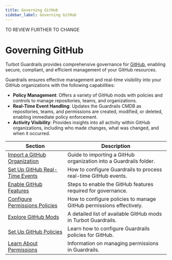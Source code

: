 ```yaml
---
title: Governing GitHub
sidebar_label: Governing GitHub
---
```


TO REVIEW FURTHER TO CHANGE

# Governing GitHub

Turbot Guardrails provides comprehensive governance for [GitHub](https://github.com/), enabling secure, compliant, and efficient management of your GitHub resources.

Guardrails ensures effective management and real-time visibility into your GitHub organizations with the following capabilities:
- **Policy Management**: Offers a variety of GitHub mods with policies and controls to manage repositories, teams, and organizations.
- **Real-Time Event Handling**: Updates the Guardrails CMDB as repositories, teams, and permissions are created, modified, or deleted, enabling immediate policy enforcement.
- **Activity Visibility**: Provides insights into all activity within GitHub organizations, including who made changes, what was changed, and when it occurred.

| Section | Description |
| - | - |
| [Import a GitHub Organization](guides/github/import-github-organization) | Guide to importing a GitHub organization into a Guardrails folder. |
| [Set Up GitHub Real-Time Events](guides/github/real-time-events) | How to configure Guardrails to process real-time GitHub events. |
| [Enable GitHub Features](guides/github/features) | Steps to enable the GitHub features required for governance. |
| [Configure Permissions Policies](guides/github/permissions) | How to configure policies to manage GitHub permissions effectively. |
| [Explore GitHub Mods](https://hub.guardrails.turbot.com/mods/github/mods) | A detailed list of available GitHub mods in Turbot Guardrails. |
| [Set Up GitHub Policies](https://hub.guardrails.turbot.com/policy-packs?providers=github) | Learn how to configure Guardrails policies for GitHub. |
| [Learn About Permissions](concepts/iam/permissions) | Information on managing permissions in Guardrails. |